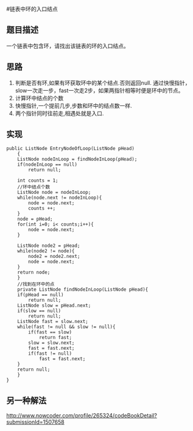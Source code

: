 #链表中环的入口结点
## 题目描述
一个链表中包含环，请找出该链表的环的入口结点。

## 思路
1. 判断是否有环,如果有环获取环中的某个结点.否则返回null. 通过快慢指针，slow一次走一步，fast一次走2步，如果两指针相等时便是环中的节点。
2. 计算环中结点的个数
3. 快慢指针,一个提前几步,步数和环中的结点数一样.
4. 两个指针同时往前走,相遇处就是入口.

## 实现

	public ListNode EntryNodeOfLoop(ListNode pHead)
	    {
		ListNode nodeInLoop = findNodeInLoop(pHead);
		if(nodeInLoop == null)
		    return null;
		
		int counts = 1;
		//环中结点个数
		ListNode node = nodeInLoop;
		while(node.next != nodeInLoop){
		    node = node.next;
		    counts ++;
		}
		node = pHead;
		for(int i=0; i< counts;i++){
		    node = node.next;
		}
		
		ListNode node2 = pHead;
		while(node2 != node){
		    node2 = node2.next;
		    node = node.next;
		}
		return node;
	    }
	    //找到在环中的点
	    private ListNode findNodeInLoop(ListNode pHead){
		if(pHead == null)
		    return null;
		ListNode slow = pHead.next;
		if(slow == null)
		    return null;       
		ListNode fast = slow.next;
		while(fast != null && slow != null){
		    if(fast == slow)
		        return fast;
		    slow = slow.next;
		    fast = fast.next;
		    if(fast != null)
		        fast = fast.next;
		}
		return null;
	    }
	}


## 另一种解法

http://www.nowcoder.com/profile/265324/codeBookDetail?submissionId=1507658


